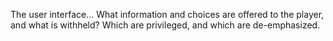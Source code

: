 The user interface... What information and choices are offered to the player, and what is withheld? Which are privileged, and which are de-emphasized.

